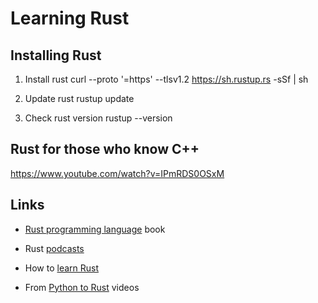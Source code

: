 # Learning Rust

## Installing Rust

1. Install rust
curl --proto '=https' --tlsv1.2 https://sh.rustup.rs -sSf | sh

2. Update rust
rustup update

3. Check rust version
rustup --version

## Rust for those who know C++

https://www.youtube.com/watch?v=IPmRDS0OSxM

## Links

* [Rust programming language][1000] book

[1000]: https://doc.rust-lang.org/stable/book/

* Rust [podcasts][1010]

[1010]: https://newrustacean.com/show_notes/index.html

* How to [learn Rust][1020]

[1020]: https://www.youtube.com/watch?v=sDtQaO5_SOw

* From [Python to Rust][1030] videos

[1030]: https://www.youtube.com/playlist?list=PLEIv4NBmh-GsWGE9mY3sF9c5lgh5Z_jLr
